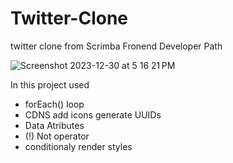 # Twitter-Clone
twitter clone from Scrimba Fronend Developer Path

![Screenshot 2023-12-30 at 5 16 21 PM](https://github.com/OlgaMinaievaWebDev/Twitter-Clone/assets/76005826/b0a0e69a-f782-41f3-9276-4145d6c7b6a9)


In this project used
* forEach() loop
* CDNS
add icons
generate UUIDs
* Data Atributes
* (!) Not operator
* conditionaly render styles
